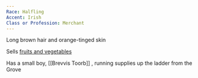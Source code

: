 ```yaml
---
Race: Halfling
Accent: Irish
Class or Profession: Merchant
---
```



Long brown hair and orange-tinged skin

Sells [fruits and vegetables](https://www.thievesguild.cc/shops/shop-vendor)

Has a small boy, [[Brevvis Toorb]] , running supplies up the ladder from the Grove
